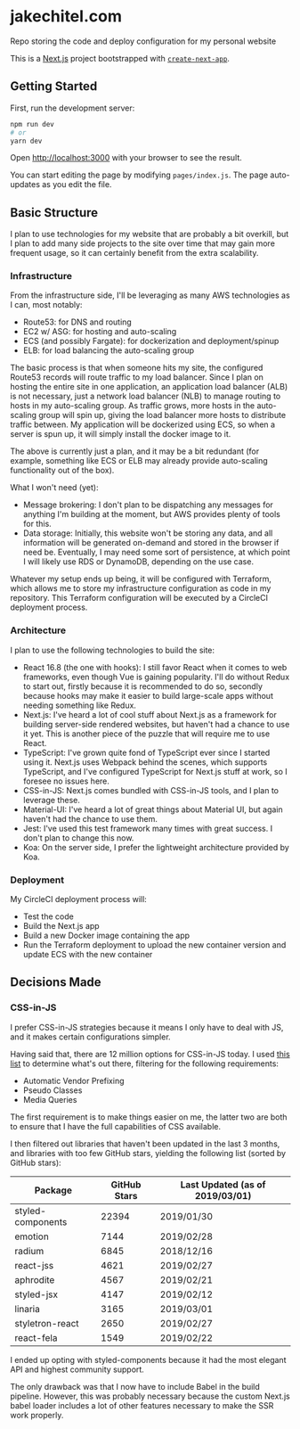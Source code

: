 # jakechitel.com

Repo storing the code and deploy configuration for my personal website

This is a [Next.js](https://nextjs.org/) project bootstrapped with
[`create-next-app`](https://github.com/vercel/next.js/tree/canary/packages/create-next-app).

## Getting Started

First, run the development server:

```bash
npm run dev
# or
yarn dev
```

Open [http://localhost:3000](http://localhost:3000) with your browser to see the
result.

You can start editing the page by modifying `pages/index.js`. The page
auto-updates as you edit the file.

## Basic Structure

I plan to use technologies for my website that are probably a bit overkill, but
I plan to add many side projects to the site over time that may gain more
frequent usage, so it can certainly benefit from the extra scalability.

### Infrastructure

From the infrastructure side, I'll be leveraging as many AWS technologies as I
can, most notably:

-   Route53: for DNS and routing
-   EC2 w/ ASG: for hosting and auto-scaling
-   ECS (and possibly Fargate): for dockerization and deployment/spinup
-   ELB: for load balancing the auto-scaling group

The basic process is that when someone hits my site, the configured Route53
records will route traffic to my load balancer. Since I plan on hosting the
entire site in one application, an application load balancer (ALB) is not
necessary, just a network load balancer (NLB) to manage routing to hosts in my
auto-scaling group. As traffic grows, more hosts in the auto-scaling group will
spin up, giving the load balancer more hosts to distribute traffic between. My
application will be dockerized using ECS, so when a server is spun up, it will
simply install the docker image to it.

The above is currently just a plan, and it may be a bit redundant (for example,
something like ECS or ELB may already provide auto-scaling functionality out of
the box).

What I won't need (yet):

-   Message brokering: I don't plan to be dispatching any messages for anything
    I'm building at the moment, but AWS provides plenty of tools for this.
-   Data storage: Initially, this website won't be storing any data, and all
    information will be generated on-demand and stored in the browser if need
    be. Eventually, I may need some sort of persistence, at which point I will
    likely use RDS or DynamoDB, depending on the use case.

Whatever my setup ends up being, it will be configured with Terraform, which
allows me to store my infrastructure configuration as code in my repository.
This Terraform configuration will be executed by a CircleCI deployment process.

### Architecture

I plan to use the following technologies to build the site:

-   React 16.8 (the one with hooks): I still favor React when it comes to web
    frameworks, even though Vue is gaining popularity. I'll do without Redux to
    start out, firstly because it is recommended to do so, secondly because
    hooks may make it easier to build large-scale apps without needing something
    like Redux.
-   Next.js: I've heard a lot of cool stuff about Next.js as a framework for
    building server-side rendered websites, but haven't had a chance to use it
    yet. This is another piece of the puzzle that will require me to use React.
-   TypeScript: I've grown quite fond of TypeScript ever since I started using
    it. Next.js uses Webpack behind the scenes, which supports TypeScript, and
    I've configured TypeScript for Next.js stuff at work, so I foresee no issues
    here.
-   CSS-in-JS: Next.js comes bundled with CSS-in-JS tools, and I plan to
    leverage these.
-   Material-UI: I've heard a lot of great things about Material UI, but again
    haven't had the chance to use them.
-   Jest: I've used this test framework many times with great success. I don't
    plan to change this now.
-   Koa: On the server side, I prefer the lightweight architecture provided by
    Koa.

### Deployment

My CircleCI deployment process will:

-   Test the code
-   Build the Next.js app
-   Build a new Docker image containing the app
-   Run the Terraform deployment to upload the new container version and update
    ECS with the new container

## Decisions Made

### CSS-in-JS

I prefer CSS-in-JS strategies because it means I only have to deal with JS, and
it makes certain configurations simpler.

Having said that, there are 12 million options for CSS-in-JS today. I used
[this list](http://michelebertoli.github.io/css-in-js/) to determine what's out
there, filtering for the following requirements:

-   Automatic Vendor Prefixing
-   Pseudo Classes
-   Media Queries

The first requirement is to make things easier on me, the latter two are both to
ensure that I have the full capabilities of CSS available.

I then filtered out libraries that haven't been updated in the last 3 months,
and libraries with too few GitHub stars, yielding the following list (sorted by
GitHub stars):

| Package           | GitHub Stars | Last Updated (as of 2019/03/01) |
| ----------------- | ------------ | ------------------------------- |
| styled-components | 22394        | 2019/01/30                      |
| emotion           | 7144         | 2019/02/28                      |
| radium            | 6845         | 2018/12/16                      |
| react-jss         | 4621         | 2019/02/27                      |
| aphrodite         | 4567         | 2019/02/21                      |
| styled-jsx        | 4147         | 2019/02/12                      |
| linaria           | 3165         | 2019/03/01                      |
| styletron-react   | 2650         | 2019/02/27                      |
| react-fela        | 1549         | 2019/02/22                      |

I ended up opting with styled-components because it had the most elegant API and
highest community support.

The only drawback was that I now have to include Babel in the build pipeline.
However, this was probably necessary because the custom Next.js babel loader
includes a lot of other features necessary to make the SSR work properly.
